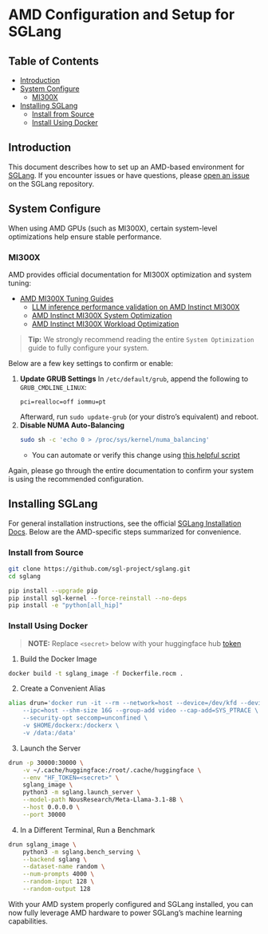 # AMD Configuration and Setup for SGLang

## Table of Contents

- [Introduction](#introduction)
- [System Configure](#system-configure)
  - [MI300X](#mi300x)
- [Installing SGLang](#installing-sglang)
  - [Install from Source](#install-from-source)
  - [Install Using Docker](#install-using-docker)

## Introduction

This document describes how to set up an AMD-based environment for [SGLang](https://docs.sglang.ai). If you encounter issues or have questions, please [open an issue](https://github.com/sgl-project/sglang/issues) on the SGLang repository.

## System Configure

When using AMD GPUs (such as MI300X), certain system-level optimizations help ensure stable performance.

### MI300X

AMD provides official documentation for MI300X optimization and system tuning:

- [AMD MI300X Tuning Guides](https://rocm.docs.amd.com/en/latest/how-to/tuning-guides/mi300x/index.html)
  - [LLM inference performance validation on AMD Instinct MI300X](https://rocm.docs.amd.com/en/latest/how-to/rocm-for-ai/inference/vllm-benchmark.html)
  - [AMD Instinct MI300X System Optimization](https://rocm.docs.amd.com/en/latest/how-to/system-optimization/mi300x.html)
  - [AMD Instinct MI300X Workload Optimization](https://rocm.docs.amd.com/en/latest/how-to/rocm-for-ai/inference-optimization/workload.html)

> **Tip:** We strongly recommend reading the entire `System Optimization` guide to fully configure your system.

Below are a few key settings to confirm or enable:

1. **Update GRUB Settings**
   In `/etc/default/grub`, append the following to `GRUB_CMDLINE_LINUX`:
   ```text
   pci=realloc=off iommu=pt
   ```
   Afterward, run `sudo update-grub` (or your distro’s equivalent) and reboot.
2. **Disable NUMA Auto-Balancing**
   ```bash
   sudo sh -c 'echo 0 > /proc/sys/kernel/numa_balancing'
   ```
   - You can automate or verify this change using [this helpful script](https://github.com/ROCm/triton/blob/rocm_env/scripts/amd/env_check.sh)

Again, please go through the entire documentation to confirm your system is using the recommended configuration.

## Installing SGLang

For general installation instructions, see the official [SGLang Installation Docs](https://docs.sglang.ai/start/install.html). Below are the AMD-specific steps summarized for convenience.

### Install from Source

```bash
git clone https://github.com/sgl-project/sglang.git
cd sglang

pip install --upgrade pip
pip install sgl-kernel --force-reinstall --no-deps
pip install -e "python[all_hip]"
```

### Install Using Docker

> **NOTE:** Replace `<secret>` below with your huggingface hub [token](https://huggingface.co/docs/hub/en/security-tokens)

1. Build the Docker Image

```bash
docker build -t sglang_image -f Dockerfile.rocm .
```

2. Create a Convenient Alias

```bash
alias drun='docker run -it --rm --network=host --device=/dev/kfd --device=/dev/dri \
    --ipc=host --shm-size 16G --group-add video --cap-add=SYS_PTRACE \
    --security-opt seccomp=unconfined \
    -v $HOME/dockerx:/dockerx \
    -v /data:/data'
```

3. Launch the Server

```bash
drun -p 30000:30000 \
    -v ~/.cache/huggingface:/root/.cache/huggingface \
    --env "HF_TOKEN=<secret>" \
    sglang_image \
    python3 -m sglang.launch_server \
    --model-path NousResearch/Meta-Llama-3.1-8B \
    --host 0.0.0.0 \
    --port 30000
```

4. In a Different Terminal, Run a Benchmark

```bash
drun sglang_image \
    python3 -m sglang.bench_serving \
    --backend sglang \
    --dataset-name random \
    --num-prompts 4000 \
    --random-input 128 \
    --random-output 128
```

With your AMD system properly configured and SGLang installed, you can now fully leverage AMD hardware to power SGLang’s machine learning capabilities.
